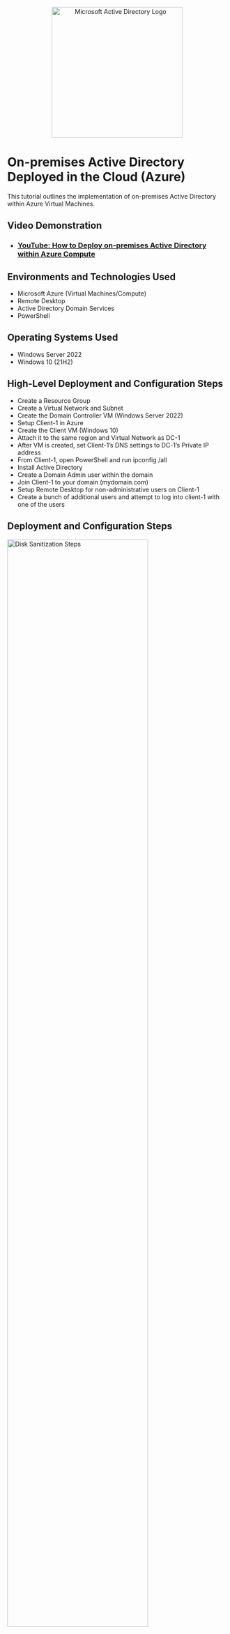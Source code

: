 <p align="center">
<img src="https://miro.medium.com/v2/resize:fit:720/1*--RgGZA7dD7JUX7ZDwzG-g.png" alt="Microsoft Active Directory Logo"
    height="300"
  width="300"/>
</p>

<h1>On-premises Active Directory Deployed in the Cloud (Azure)</h1>
This tutorial outlines the implementation of on-premises Active Directory within Azure Virtual Machines.<br />


<h2>Video Demonstration</h2>

- ### [YouTube: How to Deploy on-premises Active Directory within Azure Compute](https://www.youtube.com)

<h2>Environments and Technologies Used</h2>

- Microsoft Azure (Virtual Machines/Compute)
- Remote Desktop
- Active Directory Domain Services
- PowerShell

<h2>Operating Systems Used </h2>

- Windows Server 2022
- Windows 10 (21H2)

<h2>High-Level Deployment and Configuration Steps</h2>

- Create a Resource Group
- Create a Virtual Network and Subnet
- Create the Domain Controller VM (Windows Server 2022)
- Setup Client-1 in Azure
- Create the Client VM (Windows 10)
- Attach it to the same region and Virtual Network as DC-1
- After VM is created, set Client-1’s DNS settings to DC-1’s Private IP address
- From Client-1, open PowerShell and run ipconfig /all
- Install Active Directory
- Create a Domain Admin user within the domain
- Join Client-1 to your domain (mydomain.com)
- Setup Remote Desktop for non-administrative users on Client-1
- Create a bunch of additional users and attempt to log into client-1 with one of the users




<h2>Deployment and Configuration Steps</h2>

<p>
<img src="https://i.imgur.com/5wLc5pJ.png" height="80%" width="80%" alt="Disk Sanitization Steps"/>
</p>

Created and deployed the Vnet for the virtual machines in azure, inside the "Active-Directory-Lab" resource group (a virtual network lets computers and devices talk to each other without needing physical cables, making IT networks more flexible, scalable, and efficient!).


Disk Sanitization Steps

Created and deployed the windows server virtual machine in azure, inside the "Active-Directory-Lab" resource group for unified deployment, organization as well as easier management.


Disk Sanitization Steps

Created and deployed the windows 10 virtual machine in azure, inside the "Active-Directory-Lab" resource group for unified deployment, organization as well as easier management.


Disk Sanitization Steps

Setting Client-1’s DNS to DC-1’s Private IP is essential for domain authentication, Active Directory functionality, group policy updates, and proper internal resource resolution. Without this setting, Client-1 may fail to join the domain, authenticate users, or access shared network resources.


Disk Sanitization Steps

Running ipconfig /all in PowerShell helps verify Client-1’s network configuration, ensuring that: It has the correct IP address, subnet mask, and default gateway. It is using DC-1’s Private IP as its DNS server (critical for domain functionality). It is connected to the correct domain and can communicate with network resources. If there are issues, this command is the first troubleshooting step in diagnosing network or Active Directory problems.


Disk Sanitization Steps Disk Sanitization Steps Disk Sanitization Steps Disk Sanitization Steps

Installing Active Directory Domain Services (AD DS) is essential for managing a Windows-based IT infrastructure. It centralizes user authentication, security, and resource management, making IT operations more secure, efficient, and scalable.


Disk Sanitization Steps Disk Sanitization Steps Disk Sanitization Steps



Creating a Domain Admin user is a best practice in Active Directory management. It ensures secure administration, prevents unauthorized changes, and allows IT teams to efficiently manage the domain.
Disk Sanitization Steps Disk Sanitization Steps Disk Sanitization Steps

Joining Client-1 to mydomain.com ensures centralized management, security, and access control in an enterprise IT environment. It simplifies user authentication, IT administration, and resource access, making it a best practice for businesses.


Disk Sanitization Steps Disk Sanitization Steps Disk Sanitization Steps

Setting up Remote Desktop for non-admin users on Client-1 allows IT staff and employees to securely access workstations remotely without giving unnecessary admin rights. This improves security, efficiency, and IT management while preventing unauthorized system modifications.


Disk Sanitization Steps Disk Sanitization Steps Disk Sanitization Steps

Creating additional users and testing login ensures that domain authentication is working properly. This step is crucial for verifying Active Directory setup, user permissions, and network policies, which are essential for managing an IT environment effectively.

